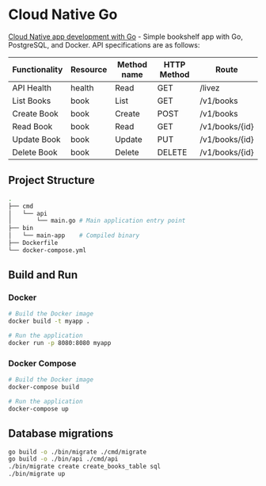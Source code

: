 # Cloud Native Go

[Cloud Native app development with Go](https://learning-cloud-native-go.github.io/docs/hello-world-server/) - Simple bookshelf app with Go, PostgreSQL, and Docker. API specifications are as follows:

| Functionality | Resource | Method name | HTTP Method | Route |
|---------------|----------|-------------|-------------|-------|
| API Health | health | Read | GET | /livez |
| List Books | book | List | GET | /v1/books |
| Create Book | book | Create | POST | /v1/books |
| Read Book | book | Read | GET | /v1/books/{id} |
| Update Book | book | Update | PUT | /v1/books/{id} |
| Delete Book | book | Delete | DELETE | /v1/books/{id} |


## Project Structure

```sh
.
├── cmd
│   └── api
│       └── main.go # Main application entry point
├── bin
│   └── main-app    # Compiled binary
├── Dockerfile
└── docker-compose.yml
```

## Build and Run

### Docker

```sh
# Build the Docker image
docker build -t myapp .

# Run the application
docker run -p 8080:8080 myapp
```

### Docker Compose

```sh
# Build the Docker image
docker-compose build

# Run the application
docker-compose up
```

## Database migrations

```sh
go build -o ./bin/migrate ./cmd/migrate
go build -o ./bin/api ./cmd/api
./bin/migrate create create_books_table sql
./bin/migrate up
```
